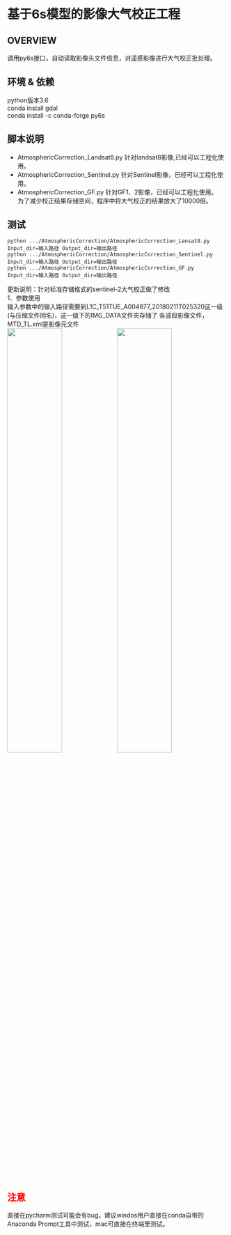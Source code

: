 # 基于6s模型的影像大气校正工程
## OVERVIEW
调用py6s接口，自动读取影像头文件信息，对遥感影像进行大气校正批处理。
## 环境 & 依赖
python版本3.6  
conda install gdal  
conda install -c conda-forge py6s


## 脚本说明

* AtmosphericCorrection_Landsat8.py 针对landsat8影像,已经可以工程化使用。
* AtmosphericCorrection_Sentinel.py 针对Sentinel影像，已经可以工程化使用。
* AtmosphericCorrection_GF.py 针对GF1、2影像，已经可以工程化使用。   
为了减少校正结果存储空间，程序中将大气校正的结果放大了10000倍。


## 测试

```
python .../AtmosphericCorrection/AtmosphericCorrection_Lansat8.py Input_dir=输入路径 Output_dir=输出路径
python .../AtmosphericCorrection/AtmosphericCorrection_Sentinel.py Input_dir=输入路径 Output_dir=输出路径
python .../AtmosphericCorrection/AtmosphericCorrection_GF.py Input_dir=输入路径 Output_dir=输出路径
```
更新说明：针对标准存储格式的sentinel-2大气校正做了修改  
1、参数使用  
输入参数中的输入路径需要到L1C_T51TUE_A004877_20180211T025320这一级(与压缩文件同名)，这一级下的IMG_DATA文件夹存储了
各波段影像文件，MTD_TL.xml是影像元文件  
<img src="https://github.com/Zhaoguanhua/AtmosphericCorrection/blob/master/img/sentinel-2_ImageTree.png" width=50%><img src="https://github.com/Zhaoguanhua/AtmosphericCorrection/blob/master/img/sentinel-2_AC.png" width=50%>
## <font color=red>注意</font>
直接在pycharm测试可能会有bug，建议windos用户直接在conda自带的Anaconda Prompt工具中测试，mac可直接在终端里测试。
